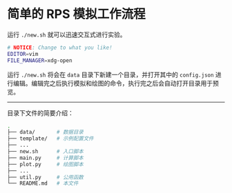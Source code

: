 简单的 RPS 模拟工作流程
===================

运行 `./new.sh` 就可以迅速交互式进行实验。

```bash
# NOTICE: Change to what you like!
EDITOR=vim
FILE_MANAGER=xdg-open
```

运行 `./new.sh` 将会在 `data` 目录下新建一个目录，并打开其中的 `config.json` 进行编辑。编辑完之后执行模拟和绘图的命令，执行完之后会自动打开目录用于预览。

-----

目录下文件的简要介绍：

```bash
.
├── data/       # 数据目录
├── template/   # 示例配置文件
├── ... 
├── new.sh      # 入口脚本
├── main.py     # 计算脚本
├── plot.py     # 绘图脚本
├── ...
├── util.py     # 公用函数
└── README.md   # 本文件
```

